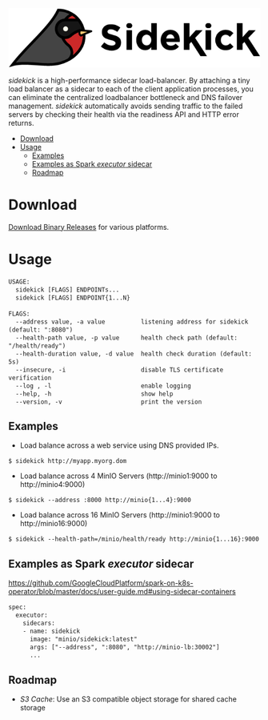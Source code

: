 ![sidekick](sidekick_logo.png)

*sidekick* is a high-performance sidecar load-balancer. By attaching a tiny load balancer as a sidecar to each of the client application processes, you can eliminate the centralized loadbalancer bottleneck and DNS failover management. *sidekick* automatically avoids sending traffic to the failed servers by checking their health via the readiness API and HTTP error returns.

- [Download](#download)
- [Usage](#usage)
    - [Examples](#examples)
    - [Examples as Spark *executor* sidecar](#examples-as-spark-executor-sidecar)
    - [Roadmap](#roadmap)

# Download
[Download Binary Releases](https://github.com/minio/sidekick/releases) for various platforms.

# Usage

```
USAGE:
  sidekick [FLAGS] ENDPOINTs...
  sidekick [FLAGS] ENDPOINT{1...N}

FLAGS:
  --address value, -a value          listening address for sidekick (default: ":8080")
  --health-path value, -p value      health check path (default: "/health/ready")
  --health-duration value, -d value  health check duration (default: 5s)
  --insecure, -i                     disable TLS certificate verification
  --log , -l                         enable logging
  --help, -h                         show help
  --version, -v                      print the version
```

## Examples

- Load balance across a web service using DNS provided IPs.
```
$ sidekick http://myapp.myorg.dom
```

- Load balance across 4 MinIO Servers (http://minio1:9000 to http://minio4:9000)
```
$ sidekick --address :8000 http://minio{1...4}:9000
```

- Load balance across 16 MinIO Servers (http://minio1:9000 to http://minio16:9000)
```
$ sidekick --health-path=/minio/health/ready http://minio{1...16}:9000
```

## Examples as Spark *executor* sidecar

https://github.com/GoogleCloudPlatform/spark-on-k8s-operator/blob/master/docs/user-guide.md#using-sidecar-containers
```
spec:
  executor:
    sidecars:
    - name: sidekick
      image: "minio/sidekick:latest"
      args: ["--address", ":8080", "http://minio-lb:30002"]
      ...
```

## Roadmap
- *S3 Cache*: Use an S3 compatible object storage for shared cache storage

